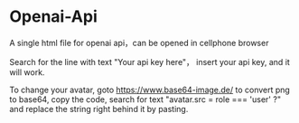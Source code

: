 # Openai-Api
A single html file for openai api，can be opened in cellphone browser

Search for the line with text "Your api key here"， insert your api key, and it will work.

To change your avatar, 
goto https://www.base64-image.de/ to convert png to base64, copy the code,
search for text "avatar.src = role === 'user' ?" and replace the string right behind it by pasting.

